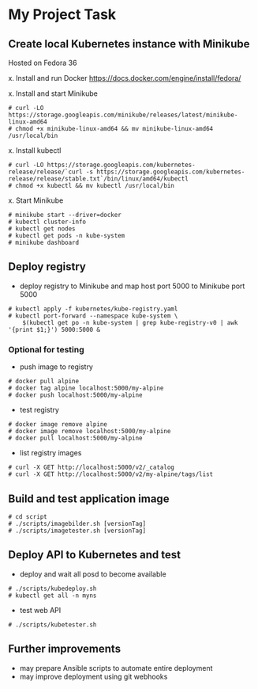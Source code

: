 # My Project Task

## Create local Kubernetes instance with Minikube

Hosted on Fedora 36

x. Install and run Docker
https://docs.docker.com/engine/install/fedora/

x. Install and start Minikube
```
# curl -LO https://storage.googleapis.com/minikube/releases/latest/minikube-linux-amd64
# chmod +x minikube-linux-amd64 && mv minikube-linux-amd64 /usr/local/bin
```

x. Install kubectl
```
# curl -LO https://storage.googleapis.com/kubernetes-release/release/`curl -s https://storage.googleapis.com/kubernetes-release/release/stable.txt`/bin/linux/amd64/kubectl
# chmod +x kubectl && mv kubectl /usr/local/bin
```

x. Start Minikube
```
# minikube start --driver=docker
# kubectl cluster-info
# kubectl get nodes
# kubectl get pods -n kube-system
# minikube dashboard
```

## Deploy registry
- deploy registry to Minikube and map host port 5000 to Minikube port 5000
```
# kubectl apply -f kubernetes/kube-registry.yaml
# kubectl port-forward --namespace kube-system \
    $(kubectl get po -n kube-system | grep kube-registry-v0 | awk '{print $1;}') 5000:5000 &
```
### Optional for testing
- push image to registry
```
# docker pull alpine
# docker tag alpine localhost:5000/my-alpine
# docker push localhost:5000/my-alpine
```
- test registry
```
# docker image remove alpine
# docker image remove localhost:5000/my-alpine
# docker pull localhost:5000/my-alpine
```
- list registry images
```
# curl -X GET http://localhost:5000/v2/_catalog
# curl -X GET http://localhost:5000/v2/my-alpine/tags/list
```

## Build and test application image

```
# cd script
# ./scripts/imagebilder.sh [versionTag]
# ./scripts/imagetester.sh [versionTag]
```

## Deploy API to Kubernetes and test
- deploy and wait all posd to become available
```
# ./scripts/kubedeploy.sh
# kubectl get all -n myns
```
- test web API
```
# ./scripts/kubetester.sh
```














## Further improvements
- may prepare Ansible scripts to automate entire deployment
- may improve deployment using git webhooks














